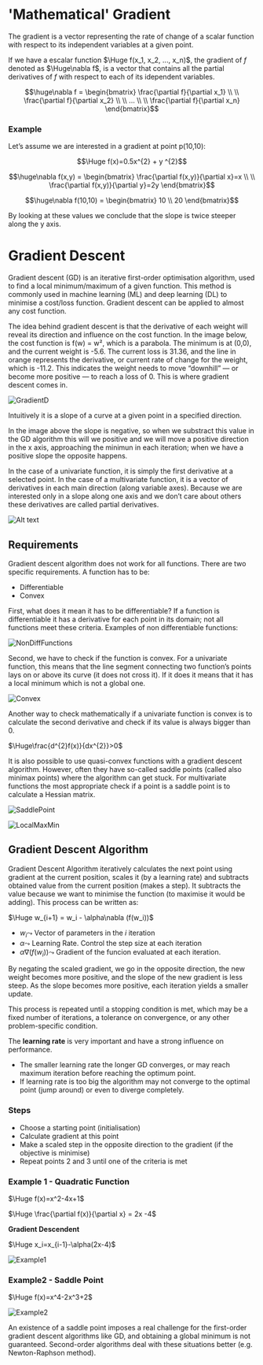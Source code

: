 # 'Mathematical' Gradient

The gradient is a vector representing the rate of change of a scalar function with respect to its independent variables at a given point.

If we have a escalar function $\Huge f(x_1, x_2, ..., x_n)$, the gradient of $f$ denoted as $\Huge\nabla f$, is a vector that contains all the partial derivatives of $f$ with respect to each of its idependent variables.

$$\huge\nabla f = \begin{bmatrix}
\frac{\partial f}{\partial x_1} \\ \\ 
\frac{\partial f}{\partial x_2} \\ \\
... \\ \\ 
\frac{\partial f}{\partial x_n}
\end{bmatrix}$$

### Example

Let’s assume we are interested in a gradient at point p(10,10):

$$\Huge f(x)=0.5x^{2} + y ^{2}$$

$$\huge\nabla f(x,y) = \begin{bmatrix}
\frac{\partial f(x,y)}{\partial x}=x \\ \\ 
\frac{\partial f(x,y)}{\partial y}=2y
\end{bmatrix}$$

$$\huge\nabla f(10,10) = \begin{bmatrix}
10 \\ 20
\end{bmatrix}$$

By looking at these values we conclude that the slope is twice steeper along the y axis.

# Gradient Descent 

Gradient descent (GD) is an iterative first-order optimisation algorithm, used to find a local minimum/maximum of a given function. This method is commonly used in machine learning (ML) and deep learning (DL) to minimise a cost/loss function. Gradient descent can be applied to almost any cost function.

The idea behind gradient descent is that the derivative of each weight will reveal its direction and influence on the cost function. In the image below, the cost function is f(w) = w², which is a parabola. The minimum is at (0,0), and the current weight is -5.6. The current loss is 31.36, and the line in orange represents the derivative, or current rate of change for the weight, which is -11.2. This indicates the weight needs to move “downhill” — or become more positive — to reach a loss of 0. This is where gradient descent comes in.

![GradientD](img/image7.png)

Intuitively it is a slope of a curve at a given point in a specified direction.

In the image above the slope is negative, so when we substract this value in the GD algorithm this will we positive and we will move a positive direction in the x axis, approaching the minimun in each iteration; when we have a positive slope the opposite happens.

In the case of a univariate function, it is simply the first derivative at a selected point. In the case of a multivariate function, it is a vector of derivatives in each main direction (along variable axes). Because we are interested only in a slope along one axis and we don’t care about others these derivatives are called partial derivatives.

![Alt text](https://qph.cf2.quoracdn.net/main-qimg-c92392f78bcc1a1ce1fbd18baeae6b7e)

## Requirements 

Gradient descent algorithm does not work for all functions. There are two specific requirements. A function has to be:

- Differentiable
- Convex

First, what does it mean it has to be differentiable? If a function is differentiable it has a derivative for each point in its domain; not all functions meet these criteria. Examples of non differentiable functions:

![NonDiffFunctions](img/image10.png)

Second, we have to check if the function is convex. For a univariate function, this means that the line segment connecting two function’s points lays on or above its curve (it does not cross it). If it does it means that it has a local minimum which is not a global one.

![Convex](img/image11.png)

Another way to check mathematically if a univariate function is convex is to calculate the second derivative and check if its value is always bigger than 0.

$\Huge\frac{d^{2}f(x)}{dx^{2}}>0$

It is also possible to use quasi-convex functions with a gradient descent algorithm. However, often they have so-called saddle points (called also minimax points) where the algorithm can get stuck. For multivariate functions the most appropriate check if a point is a saddle point is to calculate a Hessian matrix.

![SaddlePoint](img/image12.png)

![LocalMaxMin](img/image5.png)

## Gradient Descent Algorithm 

Gradient Descent Algorithm iteratively calculates the next point using gradient at the current position, scales it (by a learning rate) and subtracts obtained value from the current position (makes a step). It subtracts the value because we want to minimise the function (to maximise it would be adding). This process can be written as:

$\Huge w_{i+1} = w_i - \alpha\nabla (f(w_i))$

- $w_i\leadsto$ Vector of parameters in the $i$ iteration
- $\alpha\leadsto$ Learning Rate. Control the step size at each iteration
- $\alpha\nabla (f(w_i))\leadsto$ Gradient of the funcion evaluated at each iteration.

By negating the scaled gradient, we go in the opposite direction, the new weight becomes more positive, and the slope of the new gradient is less steep. As the slope becomes more positive, each iteration yields a smaller update.

This process is repeated until a stopping condition is met, which may be a fixed number of iterations, a tolerance on convergence, or any other problem-specific condition.

The **learning rate** is very important and have a strong influence on performance. 

- The smaller learning rate the longer GD converges, or may reach maximum iteration before reaching the optimum point.
- If learning rate is too big the algorithm may not converge to the optimal point (jump around) or even to diverge completely.

### Steps

- Choose a starting point (initialisation)
- Calculate gradient at this point
- Make a scaled step in the opposite direction to the gradient (if the objective is minimise)
- Repeat points 2 and 3 until one of the criteria is met

### Example 1 - Quadratic Function

$\Huge f(x)=x^2-4x+1$

$\Huge \frac{\partial f(x)}{\partial x} = 2x -4$

**Gradient Descendent**

$\Huge x_i=x_{i-1}-\alpha(2x-4)$

![Example1](img/image13.png)

### Example2 - Saddle Point

$\Huge f(x)=x^4-2x^3+2$

![Example2](img/image14.png)

An existence of a saddle point imposes a real challenge for the first-order gradient descent algorithms like GD, and obtaining a global minimum is not guaranteed. Second-order algorithms deal with these situations better (e.g. Newton-Raphson method).